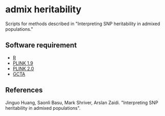 # admix heritability
Scripts for methods described in "Interpreting SNP heritability in admixed populations."


## Software requirement
- [R](https://www.r-project.org/)
- [PLINK 1.9](https://www.cog-genomics.org/plink/)
- [PLINK 2.0](https://www.cog-genomics.org/plink/2.0/)
- [GCTA](https://github.com/jianyangqt/gcta) 

## References
Jinguo Huang, Saonli Basu, Mark Shriver, Arslan Zaidi. "Interpreting SNP heritability in admixed populations".

